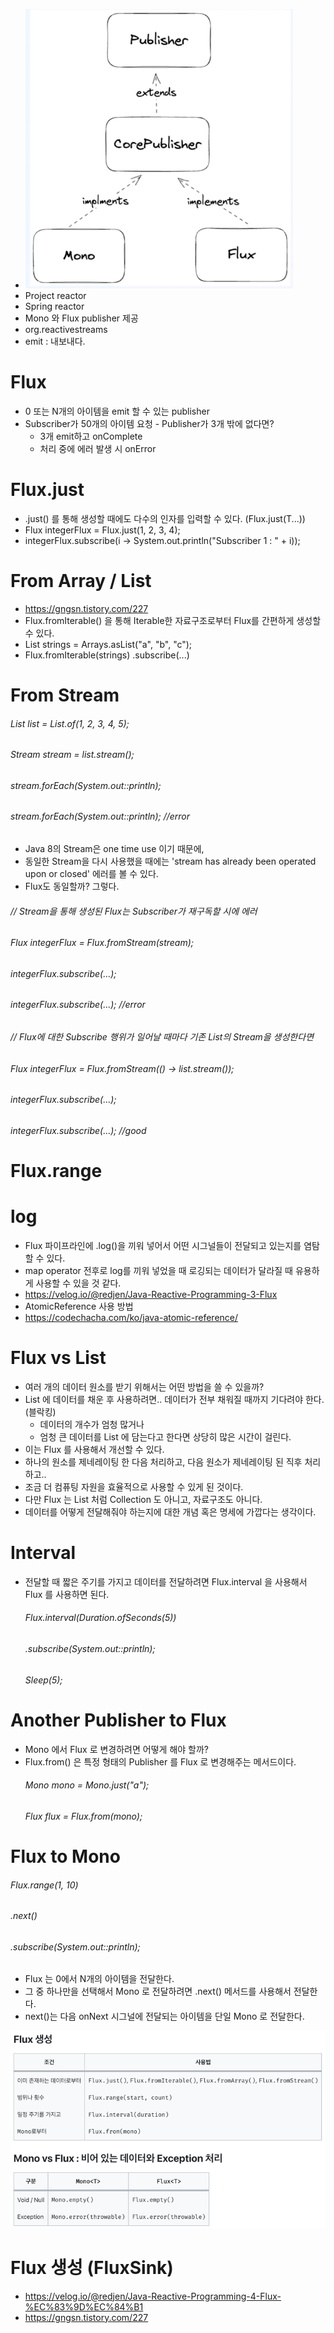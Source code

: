 - ![img_2.png](images/img_2.png)
- Project reactor
- Spring reactor
- Mono 와 Flux publisher 제공
- org.reactivestreams
- emit : 내보내다.

# Flux
- 0 또는 N개의 아이템을 emit 할 수 있는 publisher
- Subscriber가 50개의 아이템 요청 - Publisher가 3개 밖에 없다면?
  - 3개 emit하고 onComplete
  - 처리 중에 에러 발생 시 onError

# Flux.just
- .just() 를 통해 생성할 때에도 다수의 인자를 입력할 수 있다. (Flux.just(T...))
- Flux<Integer> integerFlux = Flux.just(1, 2, 3, 4);
- integerFlux.subscribe(i -> System.out.println("Subscriber 1 : " + i));

# From Array / List 
- https://gngsn.tistory.com/227
- Flux.fromIterable() 을 통해 Iterable한 자료구조로부터 Flux를 간편하게 생성할 수 있다.
- List<String> strings = Arrays.asList("a", "b", "c");
- Flux.fromIterable(strings)
  .subscribe(...)


# From Stream
###### List<Integer> list = List.of(1, 2, 3, 4, 5);
###### Stream<Integer> stream = list.stream();
###### stream.forEach(System.out::println);
###### stream.forEach(System.out::println); //error
- Java 8의 Stream은 one time use 이기 때문에, 
- 동일한 Stream을 다시 사용했을 때에는 'stream has already been operated upon or closed' 에러를 볼 수 있다.
- Flux도 동일할까? 그렇다.

###### // Stream을 통해 생성된 Flux는 Subscriber가 재구독할 시에 에러
###### Flux<Integer> integerFlux = Flux.fromStream(stream);
###### integerFlux.subscribe(...);
###### integerFlux.subscribe(...); //error

###### // Flux에 대한 Subscribe 행위가 일어날 때마다 기존 List의 Stream을 생성한다면
###### Flux<Integer> integerFlux = Flux.fromStream(() -> list.stream());
###### integerFlux.subscribe(...);
###### integerFlux.subscribe(...); //good

# Flux.range
# log
- Flux 파이프라인에 .log()을 끼워 넣어서 어떤 시그널들이 전달되고 있는지를 염탐할 수 있다.
- map operator 전후로 log를 끼워 넣었을 때 로깅되는 데이터가 달라질 때 유용하게 사용할 수 있을 것 같다.
- https://velog.io/@redjen/Java-Reactive-Programming-3-Flux
- AtomicReference 사용 방법
- https://codechacha.com/ko/java-atomic-reference/

# Flux vs List
- 여러 개의 데이터 원소를 받기 위해서는 어떤 방법을 쓸 수 있을까?
- List 에 데이터를 채운 후 사용하려면.. 데이터가 전부 채워질 때까지 기다려야 한다. (블락킹)
  - 데이터의 개수가 엄청 많거나
  - 엄청 큰 데이터를 List 에 담는다고 한다면 상당히 많은 시간이 걸린다.
- 이는 Flux 를 사용해서 개선할 수 있다.
- 하나의 원소를 제네레이팅 한 다음 처리하고, 다음 원소가 제네레이팅 된 직후 처리하고..
- 조금 더 컴퓨팅 자원을 효율적으로 사용할 수 있게 된 것이다.
- 다만 Flux 는 List 처럼 Collection 도 아니고, 자료구조도 아니다.
- 데이터를 어떻게 전달해줘야 하는지에 대한 개념 혹은 명세에 가깝다는 생각이다.

# Interval
- 전달할 때 짧은 주기를 가지고 데이터를 전달하려면 Flux.interval 을 사용해서 Flux 를 사용하면 된다.
  ###### Flux.interval(Duration.ofSeconds(5))
  ###### .subscribe(System.out::println);
  ###### Sleep(5);


# Another Publisher to Flux
- Mono 에서 Flux 로 변경하려면 어떻게 해야 할까?
- Flux.from() 은 특정 형태의 Publisher 를 Flux 로 변경해주는 메서드이다.
  ###### Mono<String> mono = Mono.just("a");
  ###### Flux<String> flux = Flux.from(mono);

# Flux to Mono
###### Flux.range(1, 10)
  ###### .next()
  ###### .subscribe(System.out::println);

- Flux 는 0에서 N개의 아이템을 전달한다. 
- 그 중 하나만을 선택해서 Mono 로 전달하려면 .next() 메서드를 사용해서 전달한다.
- next()는 다음 onNext 시그널에 전달되는 아이템을 단일 Mono 로 전달한다.


![img_3.png](images/img_3.png)


# Flux 생성 (FluxSink)
- https://velog.io/@redjen/Java-Reactive-Programming-4-Flux-%EC%83%9D%EC%84%B1
- https://gngsn.tistory.com/227



